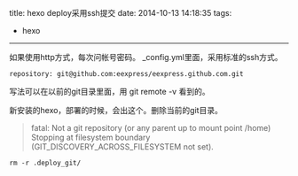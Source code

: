 title: hexo deploy采用ssh提交
date: 2014-10-13 14:18:35
tags:
- hexo
---
如果使用http方式，每次问帐号密码。
_config.yml里面，采用标准的ssh方式。
```
repository: git@github.com:eexpress/eexpress.github.com.git
```
写法可以在以前的git目录里面，用 git remote -v 看到的。

新安装的hexo，部署的时候，会出这个。删除当前的git目录。

> fatal: Not a git repository (or any parent up to mount point /home)
> Stopping at filesystem boundary (GIT_DISCOVERY_ACROSS_FILESYSTEM not set).
```
rm -r .deploy_git/
```
